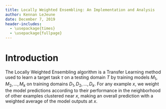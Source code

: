 ```yaml
---
title: Locally Weighted Ensembling: An Implementation and Analysis
author: Kennan LeJeune
date: December 7, 2019
header-includes:
  - \usepackage{times}
  - \usepackage{fullpage}
---
```


# Introduction

The Locally Weighted Ensembling algorithm is a Transfer Learning method used to learn a target task $\tau$ on a testing domain $T$ by training models $M_1, M_2, \ldots, M_k$ on training domains $D_1, D_2, \ldots, D_k$.  For any example $x$, we weight the model predictions according to their performance in the neighborhood of other examples clustered near $x$, making an overall prediction with a weighted average of the model outputs at $x$.

